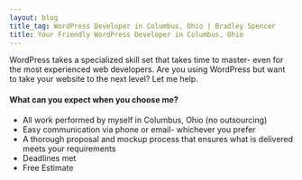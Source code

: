 ```yaml
---
layout: blog
title_tag: WordPress Developer in Columbus, Ohio | Bradley Spencer
title: Your Friendly WordPress Developer in Columbus, Ohio
---
```


WordPress takes a specialized skill set that takes time to master- even for the most experienced web developers. Are you using WordPress but want to take your website to the next level?  Let me help.

#### What can you expect when you choose me?
* All work performed by myself in Columbus, Ohio (no outsourcing)
* Easy communication via phone or email- whichever you prefer
* A thorough proposal and mockup process that ensures what is delivered meets your requirements
* Deadlines met
* Free Estimate

